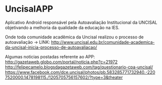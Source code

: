 # UncisalAPP
Aplicativo Android responsável pela Autoavaliação Institucional da UNCISAL objetivando a melhoria da qualidade da educação na IES.

Onde toda comunidade acadêmica da Uncisal realizou o processo de autoavaliação 
  -> LINK: http://www.uncisal.edu.br/comunidade-academica-da-uncisal-inicia-processo-de-autoavaliacao/

Algumas noticias postadas referente ao APP:
http://gazetaweb.globo.com/portal/noticia.php?c=21972
http://felipecamelo.blogsdagazetaweb.com/tag/questionario-cpa-uncisal/
https://www.facebook.com/dce.uncisal/photos/pb.583285771732940.-2207520000.1478198115./1205705756157602/?type=3&theater
